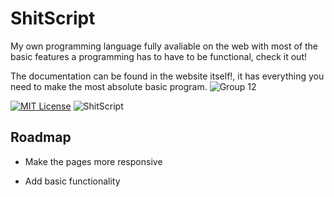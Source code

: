
# ShitScript

My own programming language fully avaliable on the web with most of the basic features a programming has to have to be functional, check it out!

The documentation can be found in the website itself!, it has everything you need to make the most absolute basic program.
![Group 12](https://github.com/orkCoder/ShitScript/assets/144586372/c6a8e2a6-47f4-4253-aa19-debde9758906)

[![MIT License](https://img.shields.io/badge/License-MIT-yellow.svg)](https://choosealicense.com/licenses/mit/)
![ShitScript](https://github.com/orkCoder/ShitScript/assets/144586372/2a123bfc-d987-4fdd-adb1-ae7207db688c)


## Roadmap

- Make the pages more responsive

- Add basic functionality
